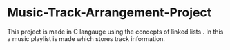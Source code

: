 # Music-Track-Arrangement-Project
This project is made in C langauge using the concepts of linked lists . In this a music playlist is made which stores track information.
